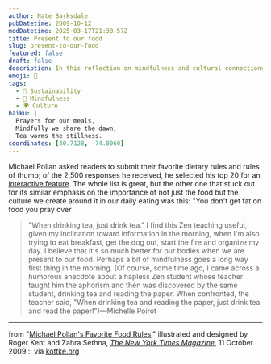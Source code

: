 ```yaml
---
author: Nate Barksdale
pubDatetime: 2009-10-12
modDatetime: 2025-03-17T21:38:57Z
title: Present to our food
slug: present-to-our-food
featured: false
draft: false
description: In this reflection on mindfulness and cultural connections to food, the importance of being present while eating is highlighted through wise teachings and personal anecdotes.
emoji: 🍵
tags:
  - 🌱 Sustainability
  - 🙏 Mindfulness
  - 🌍 Culture
haiku: |
  Prayers for our meals,  
  Mindfully we share the dawn,  
  Tea warms the stillness.
coordinates: [40.7128, -74.0060]
---
```


Michael Pollan asked readers to submit their favorite dietary rules and rules of thumb; of the 2,500 responses he received, he selected his top 20 for an [interactive feature](http://www.nytimes.com/interactive/2009/10/11/magazine/20091011-foodrules.html). The whole list is great, but the other one that stuck out for its similar emphasis on the importance of not just the food but the culture we create around it in our daily eating was this: "You don't get fat on food you pray over

> "When drinking tea, just drink tea." I find this Zen teaching useful, given my inclination toward information in the morning, when I'm also trying to eat breakfast, get the dog out, start the fire and organize my day. I believe that it's so much better for our bodies when we are present to our food. Perhaps a bit of mindfulness goes a long way first thing in the morning. (Of course, some time ago, I came across a humorous anecdote about a hapless Zen student whose teacher taught him the aphorism and then was discovered by the same student, drinking tea and reading the paper. When confronted, the teacher said, "When drinking tea and reading the paper, just drink tea and read the paper!")—Michelle Poirot

---

from "[Michael Pollan's Favorite Food Rules](http://www.nytimes.com/interactive/2009/10/11/magazine/20091011-foodrules.html)," illustrated and designed by Roger Kent and Zahra Sethna, [_The New York Times Magazine_](http://www.nytimes.com/interactive/2009/10/11/magazine/20091011-foodrules.html), 11 October 2009 :: via [kottke.org](http://kottke.org/09/10/michael-pollans-food-rules)
